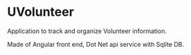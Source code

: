 # UVolunteer
Application to track and organize Volunteer information.

Made of Angular front end, Dot Net api service with Sqlite DB.
